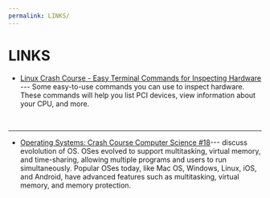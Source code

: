 ```yaml
---
permalink: LINKS/
---
```


# LINKS

* [Linux Crash Course - Easy Terminal Commands for Inspecting Hardware](https://youtu.be/oGyJr-iUwt8?si=59V2boc0XfmlFekg) --- 
Some easy-to-use commands you can use to inspect hardware. 
These commands will help you list PCI devices, view information about your CPU, and more.
<br>
<hr>

* [Operating Systems: Crash Course Computer Science #18](https://www.youtube.com/watch?v=26QPDBe-NB8)--- discuss evololution of OS. OSes evolved to support multitasking, virtual memory, and time-sharing, allowing multiple programs and users to run simultaneously. Popular OSes today, like Mac OS, Windows, Linux, iOS, and Android, have advanced features such as multitasking, virtual memory, and memory protection.
  
